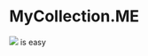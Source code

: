 # MyCollection.ME
<img src="https://upload.wikimedia.org/wikipedia/fr/f/f8/Logo_ECE_Paris.svg"> is easy 
